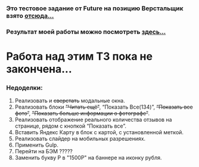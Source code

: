
### Это тестовое задание от Future на позицию Верстальщик взято [отсюда...](https://github.com/fugr-ru/frontend-html-3)

### Результат моей работы можно посмотреть [здесь...](http://rinat-future-layout-test.surge.sh)

# Работа над этим ТЗ пока не закончена...

### Недоделки:
1. Реализовать и ~~сверстать~~ модальные окна.
1. Реализовать блоки ~~"Читать ещё"~~, “Показать Все(134)”, ~~“Показать все фото”~~, ~~"Показать больше информации о фотографе"~~.
1. Реализовать отображение реального количества отзывов на странице, рядом с кнопкой “Показать все”.
1. Вставить Яндекс Карту в блок с картой, с установленной меткой.
1. Реализовать слайдер на мобильных разрешениях.
1. Применить Gulp.
1. Перейти на БЭМ ?????
1. Заменить букву Р в "1500Р" на баннере на иконку рубля.